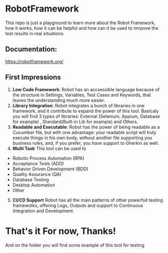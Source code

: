 # RobotFramework
This repo is just a playground to learn more about the Robot Framework, how it works, how it can be helpful and how can it be used to imrpove the test results in real situations.
## Documentation:
https://robotframework.org/
## First Impressions

1. **Low Code Framework**:
Robot has an accsessible language because of the structure in Settings, Variables, Test Cases and Keywords, that leaves the understanding much more easier.
2. **Library Integration**:
Robot integrates a bunch of libraries in one framework, and it contribute to expand the power of this tool.
Basicaly you will find 3 types of libraries: External (Selenium, Appium, Database for example) , Standard(Built-in Lib for example) and Others.
3. **Readable and Executable**:
Robot has the power of being readable as a Cucumber file, but with one advantage: your readable script will truly execute things in his own body, without another file supporting you business rules, and, if you prefer, you have support to Gherkin as well.
4. **Multi Task**
This tool can be used to 
  * Robotic Process Automation (RPA)
  * Acceptance Tests (ADD)
  * Behavior Driven Development (BDD)
  * Quality Assurance (QA)
  * Database Testing
  * Desktop Automation
  * Other
 5. **CI/CD Support**
 Robot has all the main patterns of other powerfull testing framewotks, offering Logs, Outputs and support to Continuous Integration and Development.
 
 # That's it For now, Thanks!
 And on the folder you will find some example of this tool for testing
